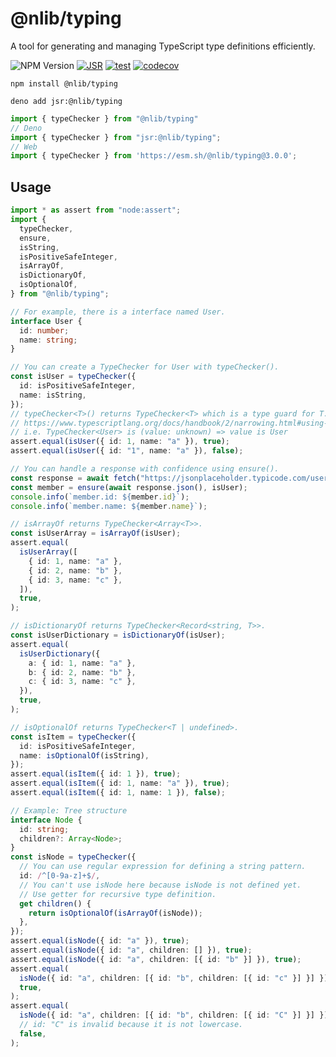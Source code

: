 # @nlib/typing

A tool for generating and managing TypeScript type definitions efficiently.

![NPM Version](https://img.shields.io/npm/v/%40nlib%2Ftyping)
[![JSR](https://jsr.io/badges/@nlib/typing)](https://jsr.io/@nlib/typing)
[![test](https://github.com/nlibjs/typing/actions/workflows/test.yml/badge.svg)](https://github.com/nlibjs/typing/actions/workflows/test.yml)
[![codecov](https://codecov.io/gh/nlibjs/typing/graph/badge.svg?token=msEnyrNAzF)](https://codecov.io/gh/nlibjs/typing)

```
npm install @nlib/typing
```

```
deno add jsr:@nlib/typing
```

```typescript
import { typeChecker } from "@nlib/typing"
// Deno
import { typeChecker } from "jsr:@nlib/typing";
// Web
import { typeChecker } from 'https://esm.sh/@nlib/typing@3.0.0';
```

## Usage

```typescript
import * as assert from "node:assert";
import {
  typeChecker,
  ensure,
  isString,
  isPositiveSafeInteger,
  isArrayOf,
  isDictionaryOf,
  isOptionalOf,
} from "@nlib/typing";

// For example, there is a interface named User.
interface User {
  id: number;
  name: string;
}

// You can create a TypeChecker for User with typeChecker().
const isUser = typeChecker({
  id: isPositiveSafeInteger,
  name: isString,
});
// typeChecker<T>() returns TypeChecker<T> which is a type guard for T.
// https://www.typescriptlang.org/docs/handbook/2/narrowing.html#using-type-predicates
// i.e. TypeChecker<User> is (value: unknown) => value is User
assert.equal(isUser({ id: 1, name: "a" }), true);
assert.equal(isUser({ id: "1", name: "a" }), false);

// You can handle a response with confidence using ensure().
const response = await fetch("https://jsonplaceholder.typicode.com/users/1");
const member = ensure(await response.json(), isUser);
console.info(`member.id: ${member.id}`);
console.info(`member.name: ${member.name}`);

// isArrayOf returns TypeChecker<Array<T>>.
const isUserArray = isArrayOf(isUser);
assert.equal(
  isUserArray([
    { id: 1, name: "a" },
    { id: 2, name: "b" },
    { id: 3, name: "c" },
  ]),
  true,
);

// isDictionaryOf returns TypeChecker<Record<string, T>>.
const isUserDictionary = isDictionaryOf(isUser);
assert.equal(
  isUserDictionary({
    a: { id: 1, name: "a" },
    b: { id: 2, name: "b" },
    c: { id: 3, name: "c" },
  }),
  true,
);

// isOptionalOf returns TypeChecker<T | undefined>.
const isItem = typeChecker({
  id: isPositiveSafeInteger,
  name: isOptionalOf(isString),
});
assert.equal(isItem({ id: 1 }), true);
assert.equal(isItem({ id: 1, name: "a" }), true);
assert.equal(isItem({ id: 1, name: 1 }), false);

// Example: Tree structure
interface Node {
  id: string;
  children?: Array<Node>;
}
const isNode = typeChecker({
  // You can use regular expression for defining a string pattern.
  id: /^[0-9a-z]+$/,
  // You can't use isNode here because isNode is not defined yet.
  // Use getter for recursive type definition.
  get children() {
    return isOptionalOf(isArrayOf(isNode));
  },
});
assert.equal(isNode({ id: "a" }), true);
assert.equal(isNode({ id: "a", children: [] }), true);
assert.equal(isNode({ id: "a", children: [{ id: "b" }] }), true);
assert.equal(
  isNode({ id: "a", children: [{ id: "b", children: [{ id: "c" }] }] }),
  true,
);
assert.equal(
  isNode({ id: "a", children: [{ id: "b", children: [{ id: "C" }] }] }),
  // id: "C" is invalid because it is not lowercase.
  false,
);
```
